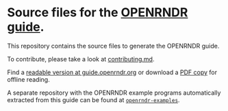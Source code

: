 # Source files for the  [OPENRNDR guide](https://guide.openrndr.org/#/).

This repository contains the source files to generate the OPENRNDR guide.

To contribute, please take a look at
[contributing.md](https://github.com/openrndr/openrndr-guide/blob/main/contributing.md).

Find a [readable version at guide.openrndr.org](https://guide.openrndr.org) or download 
a [PDF copy](https://github.com/openrndr/openrndr-guide/blob/pdf/openrndr-guide.pdf) for offline reading.

A separate repository with the OPENRNDR example programs
automatically extracted from this guide can be found at
[`openrndr-examples`](https://github.com/openrndr/openrndr-examples).
